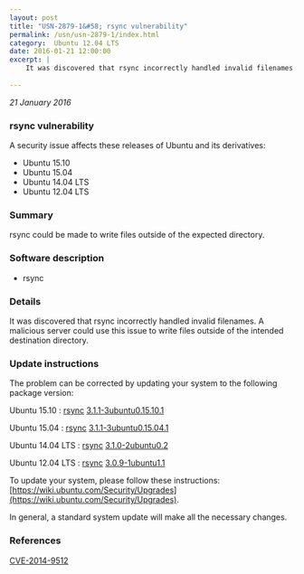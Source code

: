 ```yaml
---
layout: post
title: "USN-2879-1&#58; rsync vulnerability"
permalink: /usn/usn-2879-1/index.html
category:  Ubuntu 12.04 LTS
date: 2016-01-21 12:00:00
excerpt: |
    It was discovered that rsync incorrectly handled invalid filenames. A malicious server could use this issue to write files outside of the intended destination directory. 
    
--- 
```

 
 

*21 January 2016*

### rsync vulnerability

A security issue affects these releases of Ubuntu and its derivatives:

* Ubuntu 15.10
* Ubuntu 15.04
* Ubuntu 14.04 LTS
* Ubuntu 12.04 LTS

### Summary

rsync could be made to write files outside of the expected directory. 

### Software description

* rsync 

### Details

It was discovered that rsync incorrectly handled invalid filenames. A malicious server could use this issue to write files outside of the intended destination directory. 

### Update instructions

The problem can be corrected by updating your system to the following package version:

Ubuntu 15.10
 : [rsync](https://launchpad.net/ubuntu/+source/rsync) <span> [3.1.1-3ubuntu0.15.10.1](https://launchpad.net/ubuntu/+source/rsync/3.1.1-3ubuntu0.15.10.1) </span> 

Ubuntu 15.04
 : [rsync](https://launchpad.net/ubuntu/+source/rsync) <span> [3.1.1-3ubuntu0.15.04.1](https://launchpad.net/ubuntu/+source/rsync/3.1.1-3ubuntu0.15.04.1) </span> 

Ubuntu 14.04 LTS
 : [rsync](https://launchpad.net/ubuntu/+source/rsync) <span> [3.1.0-2ubuntu0.2](https://launchpad.net/ubuntu/+source/rsync/3.1.0-2ubuntu0.2) </span> 

Ubuntu 12.04 LTS
 : [rsync](https://launchpad.net/ubuntu/+source/rsync) <span> [3.0.9-1ubuntu1.1](https://launchpad.net/ubuntu/+source/rsync/3.0.9-1ubuntu1.1) </span> 

To update your system, please follow these instructions: [https://wiki.ubuntu.com/Security/Upgrades](https://wiki.ubuntu.com/Security/Upgrades).

In general, a standard system update will make all the necessary changes. 

### References

 
 [CVE-2014-9512](http://people.ubuntu.com/~ubuntu-security/cve/CVE-2014-9512)
 

